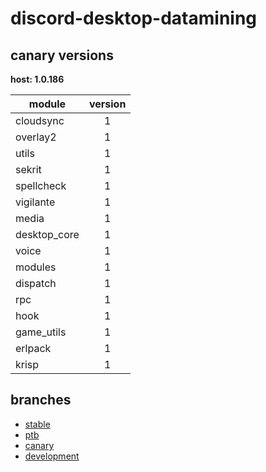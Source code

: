 # discord-desktop-datamining

## canary versions

**host: 1.0.186**

| module | version |
| ------ | :-----: |
| cloudsync | 1 |
| overlay2 | 1 |
| utils | 1 |
| sekrit | 1 |
| spellcheck | 1 |
| vigilante | 1 |
| media | 1 |
| desktop_core | 1 |
| voice | 1 |
| modules | 1 |
| dispatch | 1 |
| rpc | 1 |
| hook | 1 |
| game_utils | 1 |
| erlpack | 1 |
| krisp | 1 |

## branches

- [stable](https://github.com/OpenAsar/discord-desktop-datamining/tree/stable)
- [ptb](https://github.com/OpenAsar/discord-desktop-datamining/tree/ptb)
- [canary](https://github.com/OpenAsar/discord-desktop-datamining/tree/canary)
- [development](https://github.com/OpenAsar/discord-desktop-datamining/tree/development)